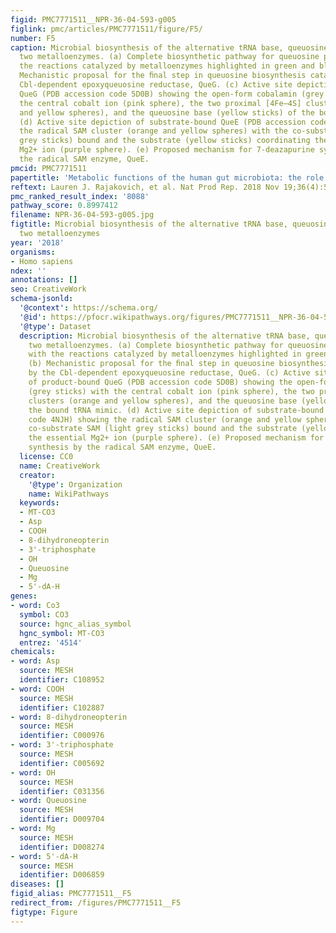 ```yaml
---
figid: PMC7771511__NPR-36-04-593-g005
figlink: pmc/articles/PMC7771511/figure/F5/
number: F5
caption: Microbial biosynthesis of the alternative tRNA base, queuosine, involves
  two metalloenzymes. (a) Complete biosynthetic pathway for queuosine production with
  the reactions catalyzed by metalloenzymes highlighted in green and blue boxes. (b)
  Mechanistic proposal for the ﬁnal step in queuosine biosynthesis catalyzed by the
  Cbl-dependent epoxyqueuosine reductase, QueG. (c) Active site depiction of product-bound
  QueG (PDB accession code 5D0B) showing the open-form cobalamin (grey sticks) with
  the central cobalt ion (pink sphere), the two proximal [4Fe–4S] clusters (orange
  and yellow spheres), and the queuosine base (yellow sticks) of the bound tRNA mimic.
  (d) Active site depiction of substrate-bound QueE (PDB accession code 4NJH) showing
  the radical SAM cluster (orange and yellow spheres) with the co-substrate SAM (light
  grey sticks) bound and the substrate (yellow sticks) coordinating the essential
  Mg2+ ion (purple sphere). (e) Proposed mechanism for 7-deazapurine synthesis by
  the radical SAM enzyme, QueE.
pmcid: PMC7771511
papertitle: 'Metabolic functions of the human gut microbiota: the role of metalloenzymes.'
reftext: Lauren J. Rajakovich, et al. Nat Prod Rep. 2018 Nov 19;36(4):593-625.
pmc_ranked_result_index: '8088'
pathway_score: 0.8997412
filename: NPR-36-04-593-g005.jpg
figtitle: Microbial biosynthesis of the alternative tRNA base, queuosine, involves
  two metalloenzymes
year: '2018'
organisms:
- Homo sapiens
ndex: ''
annotations: []
seo: CreativeWork
schema-jsonld:
  '@context': https://schema.org/
  '@id': https://pfocr.wikipathways.org/figures/PMC7771511__NPR-36-04-593-g005.html
  '@type': Dataset
  description: Microbial biosynthesis of the alternative tRNA base, queuosine, involves
    two metalloenzymes. (a) Complete biosynthetic pathway for queuosine production
    with the reactions catalyzed by metalloenzymes highlighted in green and blue boxes.
    (b) Mechanistic proposal for the ﬁnal step in queuosine biosynthesis catalyzed
    by the Cbl-dependent epoxyqueuosine reductase, QueG. (c) Active site depiction
    of product-bound QueG (PDB accession code 5D0B) showing the open-form cobalamin
    (grey sticks) with the central cobalt ion (pink sphere), the two proximal [4Fe–4S]
    clusters (orange and yellow spheres), and the queuosine base (yellow sticks) of
    the bound tRNA mimic. (d) Active site depiction of substrate-bound QueE (PDB accession
    code 4NJH) showing the radical SAM cluster (orange and yellow spheres) with the
    co-substrate SAM (light grey sticks) bound and the substrate (yellow sticks) coordinating
    the essential Mg2+ ion (purple sphere). (e) Proposed mechanism for 7-deazapurine
    synthesis by the radical SAM enzyme, QueE.
  license: CC0
  name: CreativeWork
  creator:
    '@type': Organization
    name: WikiPathways
  keywords:
  - MT-CO3
  - Asp
  - COOH
  - 8-dihydroneopterin
  - 3'-triphosphate
  - OH
  - Queuosine
  - Mg
  - 5'-dA-H
genes:
- word: Co3
  symbol: CO3
  source: hgnc_alias_symbol
  hgnc_symbol: MT-CO3
  entrez: '4514'
chemicals:
- word: Asp
  source: MESH
  identifier: C108952
- word: COOH
  source: MESH
  identifier: C102887
- word: 8-dihydroneopterin
  source: MESH
  identifier: C000976
- word: 3'-triphosphate
  source: MESH
  identifier: C005692
- word: OH
  source: MESH
  identifier: C031356
- word: Queuosine
  source: MESH
  identifier: D009704
- word: Mg
  source: MESH
  identifier: D008274
- word: 5'-dA-H
  source: MESH
  identifier: D006859
diseases: []
figid_alias: PMC7771511__F5
redirect_from: /figures/PMC7771511__F5
figtype: Figure
---
```

